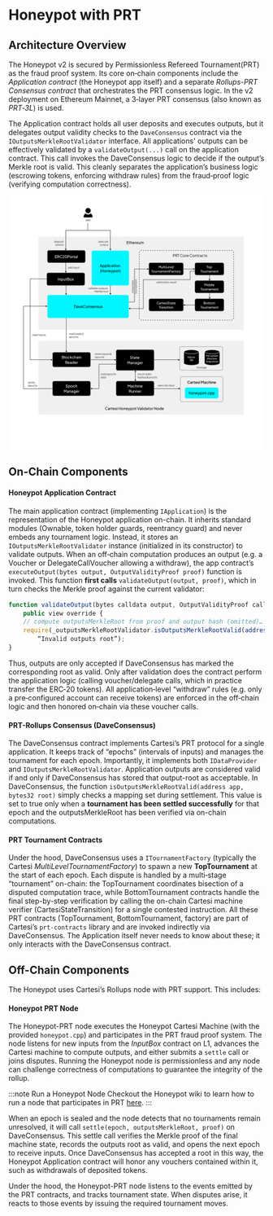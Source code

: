 # Honeypot with PRT 

## Architecture Overview

The Honeypot v2 is secured by Permissionless Refereed Tournament(PRT) as the fraud proof system. Its core on‐chain components include the _Application contract_ (the Honeypot app itself) and a separate _Rollups-PRT Consensus contract_ that orchestrates the PRT consensus logic.  In the v2 deployment on Ethereum Mainnet, a 3‑layer PRT consensus (also known as _PRT‑3L_) is used. 

The Application contract holds all user deposits and executes outputs, but it delegates output validity checks to the `DaveConsensus` contract via the `IOutputsMerkleRootValidator` interface.  All applications' outputs can be effectively validated by a `validateOutput(...)` call on the application contract. This call invokes the DaveConsensus logic to decide if the output’s Merkle root is valid.  This cleanly separates the application’s business logic (escrowing tokens, enforcing withdraw rules) from the fraud‐proof logic (verifying computation correctness).

![Honeypot with PRT](../images/honeypot-prt-architecture.png)

## On-Chain Components

#### **Honeypot Application Contract** 
The main application contract (implementing `IApplication`) is the representation of the Honeypot application on-chain.  It inherits standard modules (Ownable, token holder guards, reentrancy guard) and never embeds any tournament logic.  Instead, it stores an `IOutputsMerkleRootValidator` instance (initialized in its constructor) to validate outputs. When an off‐chain computation produces an output (e.g. a Voucher or DelegateCallVoucher allowing a withdraw), the app contract’s `executeOutput(bytes output, OutputValidityProof proof)` function is invoked. This function **first calls** `validateOutput(output, proof)`, which in turn checks the Merkle proof against the current validator:

```javascript
function validateOutput(bytes calldata output, OutputValidityProof calldata proof)
    public view override {
    // compute outputsMerkleRoot from proof and output hash (omitted)…
    require(_outputsMerkleRootValidator.isOutputsMerkleRootValid(address(this), outputsMerkleRoot), 
        “Invalid outputs root”);
}
```

Thus, outputs are only accepted if DaveConsensus has marked the corresponding root as valid. Only after validation does the contract perform the application logic (calling voucher/delegate calls, which in practice transfer the ERC‑20 tokens). All application‐level “withdraw” rules (e.g. only a pre‐configured account can receive tokens) are enforced in the off‐chain logic and then honored on‐chain via these voucher calls.

#### **PRT-Rollups Consensus (DaveConsensus)** 
The DaveConsensus contract implements Cartesi’s PRT protocol for a single application. It keeps track of “epochs” (intervals of inputs) and manages the tournament for each epoch. Importantly, it implements both `IDataProvider` and `IOutputsMerkleRootValidator`. Application outputs are considered valid if and only if DaveConsensus has stored that output-root as acceptable. In DaveConsensus, the function `isOutputsMerkleRootValid(address app, bytes32 root)` simply checks a mapping set during settlement. This value is set to true only when a **tournament has been settled successfully** for that epoch and the outputsMerkleRoot has been verified via on-chain computations.

#### **PRT Tournament Contracts**  
Under the hood, DaveConsensus uses a `ITournamentFactory` (typically the Cartesi *MultiLevelTournamentFactory*) to spawn a new **TopTournament** at the start of each epoch. Each dispute is handled by a multi‐stage “tournament” on-chain: the TopTournament coordinates bisection of a disputed computation trace, while BottomTournament contracts handle the final step-by-step verification by calling the on-chain Cartesi machine verifier (CartesiStateTransition) for a single contested instruction. All these PRT contracts (TopTournament, BottomTournament, factory) are part of Cartesi’s `prt-contracts` library and are invoked indirectly via DaveConsensus. The Application itself never needs to know about these; it only interacts with the DaveConsensus contract.

## Off-Chain Components

The Honeypot uses Cartesi’s Rollups node with PRT support. This includes:

#### **Honeypot PRT Node** 
The Honeypot-PRT node executes the Honeypot Cartesi Machine (with the provided `honeypot.cpp`) and participates in the PRT fraud proof system. The node listens for new inputs from the _InputBox_ contract on L1, advances the Cartesi machine to compute outputs, and either submits a `settle` call or joins disputes. Running the Honeypot node is permissionless and any node can challenge correctness of computations to guarantee the integrity of the rollup.

:::note Run a Honeypot Node
Checkout the Honeypot wiki to learn how to run a node that participates in PRT [here](https://github.com/cartesi/honeypot/wiki).
:::

When an epoch is sealed and the node detects that no tournaments remain unresolved, it will call `settle(epoch, outputsMerkleRoot, proof)` on DaveConsensus. This settle call verifies the Merkle proof of the final machine state, records the outputs root as valid, and opens the next epoch to receive inputs. Once DaveConsensus has accepted a root in this way, the Honeypot Application contract will honor any vouchers contained within it, such as withdrawals of deposited tokens.

Under the hood, the Honeypot-PRT node listens to the events emitted by the PRT contracts, and tracks tournament state. When disputes arise, it reacts to those events by issuing the required tournament moves.